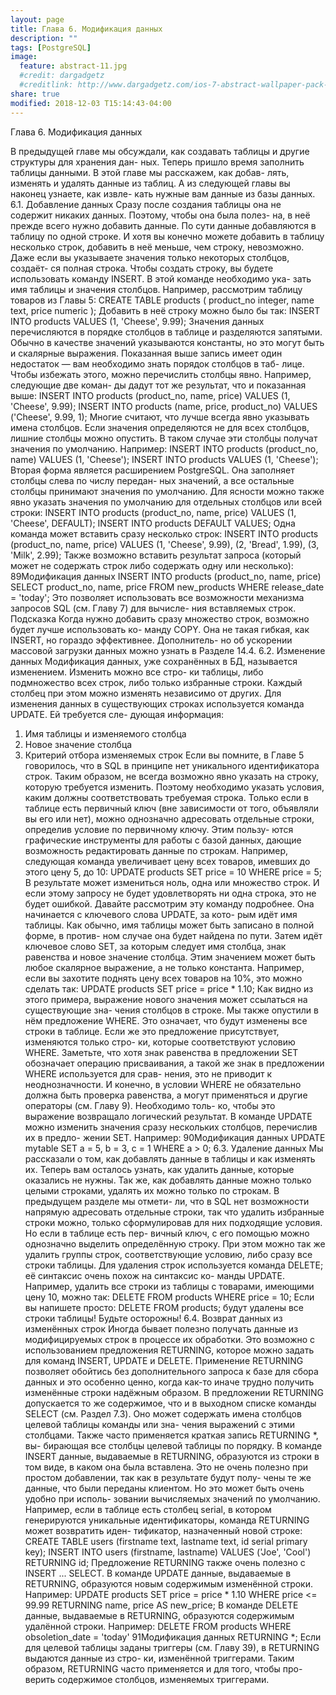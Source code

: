```yaml
---
layout: page
title: Глава 6. Модификация данных
description: ""
tags: [PostgreSQL]
image:
  feature: abstract-11.jpg
  #credit: dargadgetz
  #creditlink: http://www.dargadgetz.com/ios-7-abstract-wallpaper-pack-for-iphone-5-and-ipod-touch-retina/
share: true
modified: 2018-12-03 T15:14:43-04:00
---
```


Глава 6. Модификация данных

В предыдущей главе мы обсуждали, как создавать таблицы и другие структуры для хранения дан-
ных. Теперь пришло время заполнить таблицы данными. В этой главе мы расскажем, как добав-
лять, изменять и удалять данные из таблиц. А из следующей главы вы наконец узнаете, как извле-
кать нужные вам данные из базы данных.
6.1. Добавление данных
Сразу после создания таблицы она не содержит никаких данных. Поэтому, чтобы она была полез-
на, в неё прежде всего нужно добавить данные. По сути данные добавляются в таблицу по одной
строке. И хотя вы конечно можете добавить в таблицу несколько строк, добавить в неё меньше,
чем строку, невозможно. Даже если вы указываете значения только некоторых столбцов, создаёт-
ся полная строка.
Чтобы создать строку, вы будете использовать команду INSERT. В этой команде необходимо ука-
зать имя таблицы и значения столбцов. Например, рассмотрим таблицу товаров из Главы 5:
CREATE TABLE products (
product_no integer,
name text,
price numeric
);
Добавить в неё строку можно было бы так:
INSERT INTO products VALUES (1, 'Cheese', 9.99);
Значения данных перечисляются в порядке столбцов в таблице и разделяются запятыми. Обычно
в качестве значений указываются константы, но это могут быть и скалярные выражения.
Показанная выше запись имеет один недостаток — вам необходимо знать порядок столбцов в таб-
лице. Чтобы избежать этого, можно перечислить столбцы явно. Например, следующие две коман-
ды дадут тот же результат, что и показанная выше:
INSERT INTO products (product_no, name, price) VALUES (1, 'Cheese', 9.99);
INSERT INTO products (name, price, product_no) VALUES ('Cheese', 9.99, 1);
Многие считают, что лучше всегда явно указывать имена столбцов.
Если значения определяются не для всех столбцов, лишние столбцы можно опустить. В таком
случае эти столбцы получат значения по умолчанию. Например:
INSERT INTO products (product_no, name) VALUES (1, 'Cheese');
INSERT INTO products VALUES (1, 'Cheese');
Вторая форма является расширением PostgreSQL. Она заполняет столбцы слева по числу передан-
ных значений, а все остальные столбцы принимают значения по умолчанию.
Для ясности можно также явно указать значения по умолчанию для отдельных столбцов или всей
строки:
INSERT INTO products (product_no, name, price) VALUES (1, 'Cheese', DEFAULT);
INSERT INTO products DEFAULT VALUES;
Одна команда может вставить сразу несколько строк:
INSERT INTO products (product_no, name, price) VALUES
(1, 'Cheese', 9.99),
(2, 'Bread', 1.99),
(3, 'Milk', 2.99);
Также возможно вставить результат запроса (который может не содержать строк либо содержать
одну или несколько):
89Модификация данных
INSERT INTO products (product_no, name, price)
SELECT product_no, name, price FROM new_products
WHERE release_date = 'today';
Это позволяет использовать все возможности механизма запросов SQL (см. Главу 7) для вычисле-
ния вставляемых строк.
Подсказка
Когда нужно добавить сразу множество строк, возможно будет лучше использовать ко-
манду COPY. Она не такая гибкая, как INSERT, но гораздо эффективнее. Дополнитель-
но об ускорении массовой загрузки данных можно узнать в Разделе 14.4.
6.2. Изменение данных
Модификация данных, уже сохранённых в БД, называется изменением. Изменить можно все стро-
ки таблицы, либо подмножество всех строк, либо только избранные строки. Каждый столбец при
этом можно изменять независимо от других.
Для изменения данных в существующих строках используется команда UPDATE. Ей требуется сле-
дующая информация:
1. Имя таблицы и изменяемого столбца
2. Новое значение столбца
3. Критерий отбора изменяемых строк
Если вы помните, в Главе 5 говорилось, что в SQL в принципе нет уникального идентификатора
строк. Таким образом, не всегда возможно явно указать на строку, которую требуется изменить.
Поэтому необходимо указать условия, каким должны соответствовать требуемая строка. Только
если в таблице есть первичный ключ (вне зависимости от того, объявляли вы его или нет), можно
однозначно адресовать отдельные строки, определив условие по первичному ключу. Этим пользу-
ются графические инструменты для работы с базой данных, дающие возможность редактировать
данные по строкам.
Например, следующая команда увеличивает цену всех товаров, имевших до этого цену 5, до 10:
UPDATE products SET price = 10 WHERE price = 5;
В результате может измениться ноль, одна или множество строк. И если этому запросу не будет
удовлетворять ни одна строка, это не будет ошибкой.
Давайте рассмотрим эту команду подробнее. Она начинается с ключевого слова UPDATE, за кото-
рым идёт имя таблицы. Как обычно, имя таблицы может быть записано в полной форме, в против-
ном случае она будет найдена по пути. Затем идёт ключевое слово SET, за которым следует имя
столбца, знак равенства и новое значение столбца. Этим значением может быть любое скалярное
выражение, а не только константа. Например, если вы захотите поднять цену всех товаров на 10%,
это можно сделать так:
UPDATE products SET price = price * 1.10;
Как видно из этого примера, выражение нового значения может ссылаться на существующие зна-
чения столбцов в строке. Мы также опустили в нём предложение WHERE. Это означает, что будут
изменены все строки в таблице. Если же это предложение присутствует, изменяются только стро-
ки, которые соответствуют условию WHERE. Заметьте, что хотя знак равенства в предложении SET
обозначает операцию присваивания, а такой же знак в предложении WHERE используется для срав-
нения, это не приводит к неоднозначности. И конечно, в условии WHERE не обязательно должна
быть проверка равенства, а могут применяться и другие операторы (см. Главу 9). Необходимо толь-
ко, чтобы это выражение возвращало логический результат.
В команде UPDATE можно изменить значения сразу нескольких столбцов, перечислив их в предло-
жении SET. Например:
90Модификация данных
UPDATE mytable SET a = 5, b = 3, c = 1 WHERE a > 0;
6.3. Удаление данных
Мы рассказали о том, как добавлять данные в таблицы и как изменять их. Теперь вам осталось
узнать, как удалить данные, которые оказались не нужны. Так же, как добавлять данные можно
только целыми строками, удалять их можно только по строкам. В предыдущем разделе мы отмети-
ли, что в SQL нет возможности напрямую адресовать отдельные строки, так что удалить избранные
строки можно, только сформулировав для них подходящие условия. Но если в таблице есть пер-
вичный ключ, с его помощью можно однозначно выделить определённую строку. При этом можно
так же удалить группы строк, соответствующие условию, либо сразу все строки таблицы.
Для удаления строк используется команда DELETE; её синтаксис очень похож на синтаксис ко-
манды UPDATE. Например, удалить все строки из таблицы с товарами, имеющими цену 10, можно
так:
DELETE FROM products WHERE price = 10;
Если вы напишете просто:
DELETE FROM products;
будут удалены все строки таблицы! Будьте осторожны!
6.4. Возврат данных из изменённых строк
Иногда бывает полезно получать данные из модифицируемых строк в процессе их обработки. Это
возможно с использованием предложения RETURNING, которое можно задать для команд INSERT,
UPDATE и DELETE. Применение RETURNING позволяет обойтись без дополнительного запроса к базе
для сбора данных и это особенно ценно, когда как-то иначе трудно получить изменённые строки
надёжным образом.
В предложении RETURNING допускается то же содержимое, что и в выходном списке команды
SELECT (см. Раздел 7.3). Оно может содержать имена столбцов целевой таблицы команды или зна-
чения выражений с этими столбцами. Также часто применяется краткая запись RETURNING *, вы-
бирающая все столбцы целевой таблицы по порядку.
В команде INSERT данные, выдаваемые в RETURNING, образуются из строки в том виде, в каком она
была вставлена. Это не очень полезно при простом добавлении, так как в результате будут полу-
чены те же данные, что были переданы клиентом. Но это может быть очень удобно при исполь-
зовании вычисляемых значений по умолчанию. Например, если в таблице есть столбец serial, в
котором генерируются уникальные идентификаторы, команда RETURNING может возвратить иден-
тификатор, назначенный новой строке:
CREATE TABLE users (firstname text, lastname text, id serial primary key);
INSERT INTO users (firstname, lastname) VALUES ('Joe', 'Cool') RETURNING id;
Предложение RETURNING также очень полезно с INSERT ... SELECT.
В команде UPDATE данные, выдаваемые в RETURNING, образуются новым содержимым изменённой
строки. Например:
UPDATE products SET price = price * 1.10
WHERE price <= 99.99
RETURNING name, price AS new_price;
В команде DELETE данные, выдаваемые в RETURNING, образуются содержимым удалённой строки.
Например:
DELETE FROM products
WHERE obsoletion_date = 'today'
91Модификация данных
RETURNING *;
Если для целевой таблицы заданы триггеры (см. Главу 39), в RETURNING выдаются данные из стро-
ки, изменённой триггерами. Таким образом, RETURNING часто применяется и для того, чтобы про-
верить содержимое столбцов, изменяемых триггерами.
